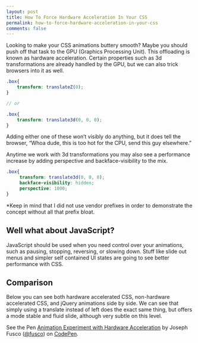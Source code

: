 ```yaml
---
layout: post
title: How To Force Hardware Acceleration In Your CSS
permalink: how-to-force-hardware-acceleration-in-your-css
comments: false
---
```


Looking to make your CSS animations buttery smooth?  Maybe you should push off that task to the GPU (Graphics Processing Unit).  This offloading is known as hardware acceleration.  Certain properties such as 3d transformations are already handled by the GPU, but we can also trick browsers into it as well.

```scss
.box{
    transform: translateZ(0);
}

// or

.box{
    transform: translate3d(0, 0, 0);
}
```

Adding either one of these won’t visibly do anything, but it does tell the browser, “Whoa dude, this is too hot for the CPU, send this guy elsewhere.”

Anytime we work with 3d transformations you may also see a performance increase by adding perspective and backface-visibility to the mix.

```scss
.box{
     transform: translate3d(0, 0, 0);
     backface-visibility: hidden;
     perspective: 1000;
}
```

*Keep in mind that I did not use vendor prefixes in order to demonstrate the concept without all that prefix bloat.

## Well what about JavaScript?

JavaScript should be used when you need control over your animations, such as pausing, stopping, reversing, or slowing down. Stuff like slide out menus and simpler self contained UI states are going to see better performance with CSS.

## Comparison

Below you can see both hardware accelerated CSS, non-hardware accelerated CSS, and jQuery animations side by side. We can see that simply using a translate instead of left does the exact same thing, but offers a mode stable and fluid slide, although very subtle on this level.

<p data-height="268" data-theme-id="7049" data-slug-hash="OPRpPM" data-default-tab="result" data-user="fusco" class='codepen'>See the Pen <a href='http://codepen.io/fusco/pen/OPRpPM/'>Animation Experiment with Hardware Acceleration</a> by Joseph Fusco (<a href='http://codepen.io/fusco'>@fusco</a>) on <a href='http://codepen.io'>CodePen</a>.</p>
<script async src="//assets.codepen.io/assets/embed/ei.js"></script>
